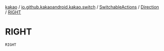 [kakao](../../../index.md) / [io.github.kakaoandroid.kakao.switch](../../index.md) / [SwitchableActions](../index.md) / [Direction](index.md) / [RIGHT](./-r-i-g-h-t.md)

# RIGHT

`RIGHT`